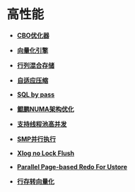 # 高性能<a name="ZH-CN_TOPIC_0000001151995071"></a>

-   **[CBO优化器](CBO优化器.md)**  

-   **[向量化引擎](向量化引擎.md)**  

-   **[行列混合存储](行列混合存储.md)**  

-   **[自适应压缩](自适应压缩.md)**  

-   **[SQL by pass](SQL-by-pass.md)**  

-   **[鲲鹏NUMA架构优化](鲲鹏NUMA架构优化.md)**  

-   **[支持线程池高并发](支持线程池高并发.md)**  

-   **[SMP并行执行](SMP并行执行.md)**  

-   **[Xlog no Lock Flush](Xlog-no-Lock-Flush.md)**  

-   **[Parallel Page-based Redo For Ustore](Parallel-Page-based-Redo-For-Ustore.md)**  

-   **[行存转向量化](行存转向量化.md)**  


